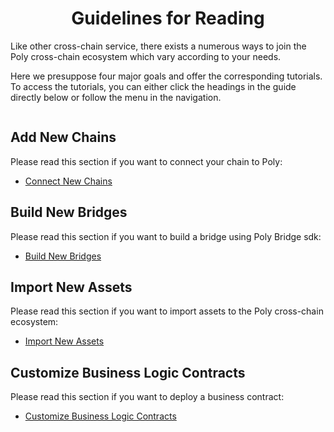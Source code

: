 <h1 align="center">Guidelines for Reading</h1>

Like other cross-chain service, there exists a numerous ways to join the Poly cross-chain ecosystem which vary according to your needs. 

Here we presuppose four major goals and offer the corresponding tutorials. To access the tutorials, you can either click the headings in the guide directly below or follow the menu in the navigation. 

<div align=center><img src="resources/reading_guideline.png" alt=""/></div>

## Add New Chains
Please read this section if you want to connect your chain to Poly:
- [Connect New Chains](new_chain/readme.md)

## Build New Bridges
Please read this section if you want to build a bridge using Poly Bridge sdk:
- [Build New Bridges](new_product/integrate_bridge/readme.md)

## Import New Assets
Please read this section if you want to import assets to the Poly cross-chain ecosystem:
- [Import New Assets](new_product/integrate_assets/readme.md)

## Customize Business Logic Contracts

Please read this section if you want to deploy a business contract:

- [Customize Business Logic Contracts](new_product/integrate_contracts/readme.md)

